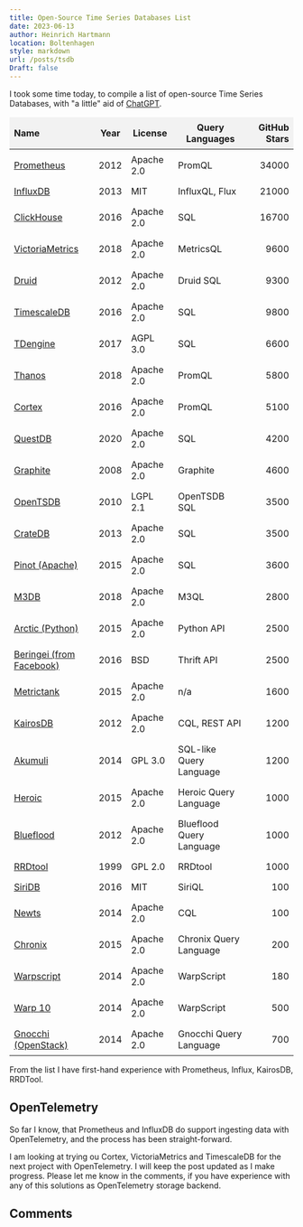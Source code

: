 ```yaml
---
title: Open-Source Time Series Databases List
date: 2023-06-13
author: Heinrich Hartmann
location: Boltenhagen
style: markdown
url: /posts/tsdb
Draft: false
---
```


<script>
window.addEventListener('DOMContentLoaded', function() {
  var tables = document.querySelectorAll('table');

  tables.forEach(function(table) {
    var headers = table.querySelectorAll('th');
    headers.forEach(function(header, index) {
      header.style.cursor = 'pointer';
      header.addEventListener('click', function() {
        sortTable(table, index);
      });
    });
  });

  var sortOrder = 1;
  function sortTable(table, columnIndex) {
    var rows = Array.from(table.rows).slice(1); // Exclude the header row
    var shouldSwitch = true; // Initial value to trigger sorting

    rows.sort(function(a, b) {
      var x = a.cells[columnIndex].innerHTML.trim();
      var y = b.cells[columnIndex].innerHTML.trim();

      var xNumber = parseFloat(x);
      var yNumber = parseFloat(y);

      if (!isNaN(xNumber) && !isNaN(yNumber)) {
        return (xNumber - yNumber) * sortOrder;
      } else {
        return (x.toLowerCase().localeCompare(y.toLowerCase())) * sortOrder;
      }
    });

    rows.forEach(function(row) {
      table.appendChild(row);
    });

    // Reverse the sorting order for next click
    if (shouldSwitch) {
      sortOrder *= -1;
    }
  }
});
</script>


<style>
main {
  width: 52em !important;
}
table {
  border-collapse: collapse;
  border-width: 0px !important;
}

table th {
  background-color: #f2f2f2;
  border-width: 0px !important;
}

table td,
table tr,
table th {
  padding: 8px;
  border-width: 0px !important;
}
</style>

I took some time today, to compile a list of open-source Time Series Databases,
with "a little" aid of [ChatGPT](https://chat.openai.com/share/3e0e187b-05f9-44fe-a9db-bf09c015b6cc).

<!-- TABLE_START -->
| Name | Year | License | Query Languages | GitHub Stars |
| :---|---|---|---|---: |
| [Prometheus](https://github.com/prometheus/prometheus) | 2012 | Apache 2.0 | PromQL | 34000 |
| [InfluxDB](https://github.com/influxdata/influxdb) | 2013 | MIT | InfluxQL, Flux | 21000 |
| [ClickHouse](https://github.com/ClickHouse/ClickHouse) | 2016 | Apache 2.0 | SQL | 16700 |
| [VictoriaMetrics](https://github.com/VictoriaMetrics/VictoriaMetrics) | 2018 | Apache 2.0 | MetricsQL | 9600 |
| [Druid](https://github.com/apache/druid) | 2012 | Apache 2.0 | Druid SQL | 9300 |
| [TimescaleDB](https://github.com/timescale/timescaledb) | 2016 | Apache 2.0 | SQL | 9800 |
| [TDengine](https://github.com/taosdata/TDengine) | 2017 | AGPL 3.0 | SQL | 6600 |
| [Thanos](https://github.com/thanos-io/thanos) | 2018 | Apache 2.0 | PromQL | 5800 |
| [Cortex](https://github.com/cortexproject/cortex) | 2016 | Apache 2.0 | PromQL | 5100 |
| [QuestDB](https://github.com/questdb/questdb) | 2020 | Apache 2.0 | SQL | 4200 |
| [Graphite](https://github.com/graphite-project/graphite-web) | 2008 | Apache 2.0 | Graphite | 4600 |
| [OpenTSDB](https://github.com/OpenTSDB/opentsdb) | 2010 | LGPL 2.1 | OpenTSDB SQL | 3500 |
| [CrateDB](https://github.com/crate/crate) | 2013 | Apache 2.0 | SQL | 3500 |
| [Pinot (Apache)](https://github.com/apache/incubator-pinot) | 2015 | Apache 2.0 | SQL | 3600 |
| [M3DB](https://github.com/m3db/m3) | 2018 | Apache 2.0 | M3QL | 2800 |
| [Arctic (Python)](https://github.com/man-group/arctic) | 2015 | Apache 2.0 | Python API | 2500 |
| [Beringei (from Facebook)](https://github.com/facebookarchive/beringei) | 2016 | BSD | Thrift API | 2500 |
| [Metrictank](https://github.com/grafana/metrictank) | 2015 | Apache 2.0 | n/a | 1600 |
| [KairosDB](https://github.com/kairosdb/kairosdb) | 2012 | Apache 2.0 | CQL, REST API | 1200 |
| [Akumuli](https://github.com/akumuli/Akumuli) | 2014 | GPL 3.0 | SQL-like Query Language | 1200 |
| [Heroic](https://github.com/spotify/heroic) | 2015 | Apache 2.0 | Heroic Query Language | 1000 |
| [Blueflood](https://github.com/rackerlabs/blueflood) | 2012 | Apache 2.0 | Blueflood Query Language | 1000 |
| [RRDtool](https://github.com/oetiker/rrdtool-1.x) | 1999 | GPL 2.0 | RRDtool | 1000 |
| [SiriDB](https://github.com/SiriDB/siridb-server) | 2016 | MIT | SiriQL | 100 |
| [Newts](https://github.com/OpenNMS/newts) | 2014 | Apache 2.0 | CQL | 100 |
| [Chronix](https://github.com/ChronixDB/chronix.server) | 2015 | Apache 2.0 | Chronix Query Language | 200 |
| [Warpscript](https://github.com/senx/warp10-platform) | 2014 | Apache 2.0 | WarpScript | 180 |
| [Warp 10](https://github.com/senx/warp10-platform) | 2014 | Apache 2.0 | WarpScript | 500 |
| [Gnocchi (OpenStack)](https://github.com/gnocchixyz/gnocchi) | 2014 | Apache 2.0 | Gnocchi Query Language | 700 |
<!-- TABLE_END -->

From the list I have first-hand experience with Prometheus, Influx, KairosDB, RRDTool.

## OpenTelemetry

So far I know, that Prometheus and InfluxDB do support ingesting data with OpenTelemetry, 
and the process has been straight-forward.

I am looking at trying ou Cortex, VictoriaMetrics and TimescaleDB for the next
project with OpenTelemetry. I will keep the post updated as I make progress.
Please let me know in the comments, if you have experience with any of this
solutions as OpenTelemetry storage backend.

## Comments

<script src="https://utteranc.es/client.js"
        repo="HeinrichHartmann/comments"
        issue-term="title"
        label="Comment"
        theme="github-light"
        crossorigin="anonymous"
        async>
</script>
